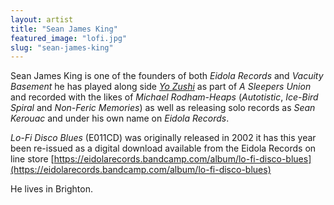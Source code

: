 ```yaml
---
layout: artist
title: "Sean James King"
featured_image: "lofi.jpg"
slug: "sean-james-king"
---
```

Sean James King is one of the founders of both *Eidola Records* and *Vacuity Basement* he has played along side *[Yo Zushi](/artists/yo-zushi)* as part of *A Sleepers Union* and recorded with the likes of *Michael Rodham-Heaps* (*Autotistic*, *Ice-Bird Spiral* and *Non-Feric Memories*) as well as releasing solo records as *Sean Kerouac* and under his own name on *Eidola Records*.

*Lo-Fi Disco Blues* (E011CD) was originally released in 2002 it has this year been re-issued as a digital download available from the Eidola Records on line store [https://eidolarecords.bandcamp.com/album/lo-fi-disco-blues](https://eidolarecords.bandcamp.com/album/lo-fi-disco-blues)

He lives in Brighton.
